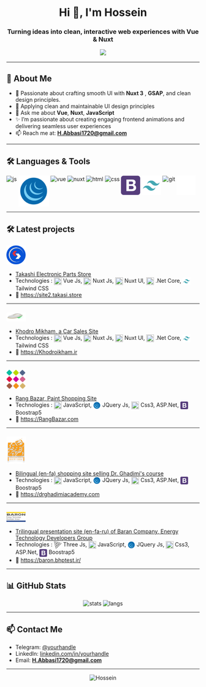 <h1 align="center">
  Hi 👋, I'm Hossein 
</h1>
<h3 align="center">
  Turning ideas into clean, interactive web experiences with Vue & Nuxt
</h3>

 <p align="center">
    <img src="https://readme-typing-svg.herokuapp.com?font=Fira+Code&size=16&duration=3500&pause=1500&color=00F5A0&center=true&width=435&lines=Crafting+modern,+interactive+web+experiences;Turning+ideas+into+beautiful,+functional+code;Creating+Perfect+Experiences;Always+learning+new+things..." />
</p>

  
---

## 💫 About Me

- 🧠 Passionate about crafting smooth UI with **Nuxt 3** , **GSAP**, and clean design principles.
- 🧳 Applying clean and maintainable UI design principles
- 💬 Ask me about **Vue**, **Nuxt**, **JavaScript**
- ✨ I’m passionate about creating engaging frontend animations and delivering seamless user experiences
- 📫 Reach me at: **H.Abbasi1720@gmail.com**
<!-- - 🌐 Website: [your-website.com](https://your-website.com) (if any)
-->
---

## 🛠️ Languages & Tools

<p align="left" style="display: flex; gap: 4px; flex-wrap: wrap;">
  <img title="Javascript" src="https://cdn.jsdelivr.net/gh/devicons/devicon/icons/javascript/javascript-original.svg" height="50" alt="js" />
  <img src="/assets/jq.svg" height="80" style="vertical-align:middle;" height="50" alt="Jq"/> 
  <img title="Vue.js" src="https://cdn.jsdelivr.net/gh/devicons/devicon/icons/vuejs/vuejs-original.svg" height="50" alt="vue" />
  <img title="Nuxt.js" src="https://cdn.jsdelivr.net/gh/devicons/devicon/icons/nuxtjs/nuxtjs-original.svg" height="50" alt="nuxt" />
  <img title="Html" src="https://cdn.jsdelivr.net/gh/devicons/devicon/icons/html5/html5-original.svg" height="50" alt="html" />
  <img title="Css3" src="https://cdn.jsdelivr.net/gh/devicons/devicon/icons/css3/css3-original.svg" height="50" alt="css" />
  <img src="/assets/bootstrap.svg"  height="50" style="vertical-align:middle;" alt="boptstrap"/> 
  
  <!-- 
  tailwind css
-->

  <img title="tailwindCss" src="/assets/tailwind.svg" height="50" alt="git" />
  <img title="Git" src="https://cdn.jsdelivr.net/gh/devicons/devicon/icons/git/git-original.svg" height="50" alt="git" />
  <img title="GitHub" src="/assets/github.svg" height="50" alt="github" />
</p>

-------

## 🛠️ Latest projects

### <img src="/assets/takasi.png" alt=" Takashi Logo " width="50"  style="vertical-align:middle;"/>  
- [ Takashi Electronic Parts Store ](https://site2.takasi.store)  
- Technologies : <img src="https://cdn.jsdelivr.net/gh/devicons/devicon/icons/vuejs/vuejs-original.svg" width="20" height="20" style="vertical-align:middle;"/> Vue Js, <img src="https://cdn.jsdelivr.net/gh/devicons/devicon/icons/nuxtjs/nuxtjs-original.svg" width="20" height="20" style="vertical-align:middle;"/> Nuxt Js, <img src="https://cdn.jsdelivr.net/gh/devicons/devicon/icons/nuxtjs/nuxtjs-original.svg" width="20" height="20" style="vertical-align:middle;"/> Nuxt UI, <img src="https://cdn.jsdelivr.net/gh/devicons/devicon/icons/dot-net/dot-net-original.svg" width="20" height="20" style="vertical-align:middle;"/> .Net Core, <img src="/assets/tailwind.svg" width="20" height="20" style="vertical-align:middle;"/> Tailwind CSS   
- 🔗 [ https://site2.takasi.store ](https://site2.takasi.store)

---
 ### <img src="/assets/khodromikham.png" alt=" Khodro Mikham Logo " width="50"  style="vertical-align:middle;"/>  
- [ Khodro Mikham, a Car Sales Site ](https://khodromikham.ir)  
- Technologies : <img src="https://cdn.jsdelivr.net/gh/devicons/devicon/icons/vuejs/vuejs-original.svg" width="20" height="20" style="vertical-align:middle;"/> Vue Js, <img src="https://cdn.jsdelivr.net/gh/devicons/devicon/icons/nuxtjs/nuxtjs-original.svg" width="20" height="20" style="vertical-align:middle;"/> Nuxt Js, <img src="https://cdn.jsdelivr.net/gh/devicons/devicon/icons/nuxtjs/nuxtjs-original.svg" width="20" height="20" style="vertical-align:middle;"/> Nuxt UI, <img src="https://cdn.jsdelivr.net/gh/devicons/devicon/icons/dot-net/dot-net-original.svg" width="20" height="20" style="vertical-align:middle;"/> .Net Core, <img src="/assets/tailwind.svg" width="20" height="20" style="vertical-align:middle;"/> Tailwind CSS   
- 🔗 [ https://Khodroikham.ir ](https://khodromikham.ir)

---
 ### <img src="/assets/rangbazar.png" alt=" Rang Bazar Logo " width="50"  style="vertical-align:middle;"/>  
- [ Rang Bazar, Paint Shopping Site ](https://rangbazar.com)  
- Technologies : <img src="https://cdn.jsdelivr.net/gh/devicons/devicon/icons/javascript/javascript-original.svg" width="20" height="20" style="vertical-align:middle;"/> JavaScript, <img src="/assets/jq.svg" height="20" style="vertical-align:middle;"/> JQuery Js, <img src="https://cdn.jsdelivr.net/gh/devicons/devicon/icons/css3/css3-original.svg" width="20" height="20" style="vertical-align:middle;"/> Css3, ASP.Net, <img src="/assets/bootstrap.svg" width="20" height="20" style="vertical-align:middle;"/> Boostrap5  
- 🔗 [ https://RangBazar.com ](https://rangbazar.com)

---

 ### <img src="/assets/drghadimy.png" alt=" dr.ghadimi Logo " width="50"  style="vertical-align:middle;"/>  
- [ Bilingual (en-fa) shopping site selling Dr. Ghadimi's course ](https://drghadimiacademy.com)  
- Technologies : <img src="https://cdn.jsdelivr.net/gh/devicons/devicon/icons/javascript/javascript-original.svg" width="20" height="20" style="vertical-align:middle;"/> JavaScript, <img src="/assets/jq.svg" width="20" height="20" style="vertical-align:middle;"/> JQuery Js, <img src="https://cdn.jsdelivr.net/gh/devicons/devicon/icons/css3/css3-original.svg" width="20" height="20" style="vertical-align:middle;"/> Css3, ASP.Net, <img src="/assets/bootstrap.svg" width="20" height="20" style="vertical-align:middle;"/> Boostrap5  
- 🔗 [ https://drghadimiacademy.com ](https://drghadimiacademy.com)

---
 ### <img src="/assets/baron.png" alt=" baron Logo " width="50"  style="vertical-align:middle;"/>  
- [ Trilingual presentation site (en-fa-ru) of Baran Company, Energy Technology Developers Group ](https://baron.bhptest.ir/)  
- Technologies : <img src="/assets/threeJs.png" width="20" height="20" style="vertical-align:middle;"/> Three Js, <img src="https://cdn.jsdelivr.net/gh/devicons/devicon/icons/javascript/javascript-original.svg" width="20" height="20" style="vertical-align:middle;"/> JavaScript, <img src="/assets/jq.svg" width="20" height="20" style="vertical-align:middle;"/> JQuery Js, <img src="https://cdn.jsdelivr.net/gh/devicons/devicon/icons/css3/css3-original.svg" width="20" height="20" style="vertical-align:middle;"/> Css3, ASP.Net, <img src="/assets/bootstrap.svg" width="20" height="20" style="vertical-align:middle;"/> Boostrap5  
- 🔗 [ https://baron.bhptest.ir/ ](https://baron.bhptest.ir/)





---

## 📊 GitHub Stats

<p align="center">
  <img src="https://github-readme-stats.vercel.app/api?username=hossein-1720&show_icons=true&theme=tokyonight" alt="stats" />
  <img src="https://github-readme-stats.vercel.app/api/top-langs/?username=hossein-1720&layout=compact&theme=tokyonight" alt="langs" />
</p>

---

## 📫 Contact Me

- Telegram: [@yourhandle](https://t.me/Hossein1720)
- LinkedIn: [linkedin.com/in/yourhandle](https://linkedin.com/in/Hossein1720)
- Email: **H.Abbasi1720@gmail.com**

---

<p align="center">
  <img src="https://komarev.com/ghpvc/?username=hossein-1720&label=Profile+views&color=0e75b6&style=flat" alt="Hossein" />
</p>

